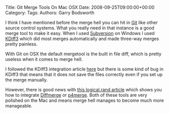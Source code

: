 Title: Git Merge Tools On Mac OSX
Date: 2008-09-25T09:00:00+00:00
Category: 
Tags: 
Authors: Garry Bodsworth

I think I have mentioned before the merge hell you can hit in [Git][1] like other source control systems. What you really need in that instance is a good merge tool to make it easy. When I used [Subversion][2] on Windows I used [KDiff3][3] which did most merges automatically and made three-way merges pretty painless.

With Git on OSX the default mergetool is the built in file diff, which is pretty useless when it comes to merge hell.

I followed the KDiff3 integration article [here][4] but there is some kind of bug in KDiff3 that means that it does not save the files correctly even if you set up the merge manually.

However, there is good news with [this logical.rand article][5] which shows you how to integrate [Diffmerge][6] or [p4merge][7]. Both of these tools are very polished on the Mac and means merge hell manages to become much more manageable.

 [1]: http://git.or.cz/
 [2]: http://subversion.tigris.org/
 [3]: http://kdiff3.sourceforge.net/
 [4]: http://notch8.com/articles/2008/06/06/kdiff3-git-win
 [5]: http://blog.logicalrand.com/2008/9/9/use-p4merge-or-diffmerge-with-git-mergetool-on-os-x
 [6]: http://www.sourcegear.com/diffmerge/
 [7]: http://www.perforce.com/perforce/products/merge.html